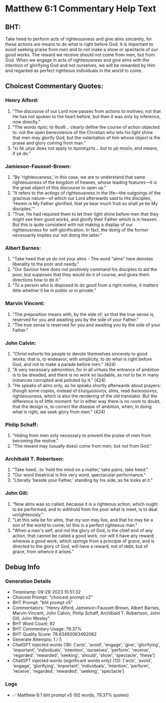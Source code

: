 # Matthew 6:1 Commentary Help Text

## BHT:
Take heed to perform acts of righteousness and give alms sincerely, for these actions are means to do what is right before God. It is important to avoid seeking praise from men and to not make a show or spectacle of our good works. The reward we receive should not come from men, but from God. When we engage in acts of righteousness and give alms with the intention of glorifying God and not ourselves, we will be rewarded by Him and regarded as perfect righteous individuals in the world to come.

## Choicest Commentary Quotes:
### Henry Alford:
1. "The discourse of our Lord now passes from actions to motives; not that He has not spoken to the heart before, but then it was only by inference, now directly."
2. "The words πρὸς τὸ θεαθ... clearly define the course of action objected to: not the open benevolence of the Christian who lets his light shine that men may glorify God, but the ostentation of him whose object is the praise and glory coming from man."
3. "εἰ δὲ μήγε does not apply to προσέχετε... but to μὴ ποιεῖν, and means, if ye do."

### Jamieson-Fausset-Brown:
1. "By 'righteousness,' in this case, we are to understand that same righteousness of the kingdom of heaven, whose leading features—it is the great object of this discourse to open up."
2. "It refers to the actings of righteousness in the life—the outgoings of the gracious nature—of which our Lord afterwards said to His disciples, 'Herein is My Father glorified, that ye bear much fruit so shall ye be My disciples.'"
3. "True, He had required them to let their light shine before men that they might see their good works, and glorify their Father which is in heaven. But this is quite consistent with not making a display of our righteousness for self-glorification. In fact, the doing of the former necessarily implies our not doing the latter."

### Albert Barnes:
1. "Take heed that ye do not your alms - The word “alms” here denotes liberality to the poor and needy."
2. "Our Saviour here does not positively command his disciples to aid the poor, but supposes that they would do it of course, and gives them directions how to do it."
3. "To a person who is disposed to do good from a right motive, it matters little whether it be in public or in private."

### Marvin Vincent:
1. "The preposition means with, by the side of; so that the true sense is, reserved for you and awaiting you by the side of your Father."
2. "The true sense is reserved for you and awaiting you by the side of your Father."

### John Calvin:
1. "Christ exhorts his people to devote themselves sincerely to good works; that is, to endeavor, with simplicity, to do what is right before God, and not to make a parade before men." (424)
2. "A very necessary admonition; for in all virtues the entrance of ambition is to be dreaded, and there is no work so laudable, as not to be in many instances corrupted and polluted by it." (424)
3. "He speaks of alms only, as he speaks shortly afterwards about prayers: though some copies, instead of ἐλεημοσύνην, alms, read δικαιοσύνην, righteousness, which is also the rendering of the old translator. But the difference is of little moment: for in either way there is no room to doubt, that the design is, to correct the disease of ambition, when, in doing what is right, we seek glory from men." (424)

### Philip Schaff:
1. "Hiding from men only necessary to prevent the praise of men from becoming the motive."
2. "The reward may (usually does) come from men, but not from God."

### Archibald T. Robertson:
1. "Take heed...to 'hold the mind on a matter,' take pains, take heed." 
2. "Our word theatrical is this very word, spectacular performance." 
3. "Literally 'beside your Father,' standing by his side, as he looks at it."

### John Gill:
1. "Now alms was so called, because it is a righteous action, which ought to be performed; and to withhold from the poor what is meet, is to deal unrighteously."
2. "Let this sela be for alms, that my son may live, and that he may be a son of the world to come; lo! this is a perfect righteous man."
3. "When a man's self, and not the glory of God, is the chief end of any action, that cannot be called a good work, nor will it have any reward; whereas a good work, which springs from a principle of grace, and is directed to the glory of God, will have a reward, not of debt, but of grace, from whence it arises."


## Debug Info
### Generation Details
- Timestamp: 09-28-2023 15:51:32
- Choicest Prompt: "choicest prompt v2"
- BHT Prompt: "bht prompt v5"
- Commentators: "Henry Alford, Jamieson-Fausset-Brown, Albert Barnes, Marvin Vincent, John Calvin, Philip Schaff, Archibald T. Robertson, John Gill, John Wesley"
- BHT Word Count: 92
- BHT Commentary Usage: 79.37%
- BHT Quality Score: 78.63492063492062
- Generate Attempts: 1 / 5
- ChatGPT injected words (18):
	['acts', 'avoid', 'engage', 'give', 'glorifying', 'important', 'individuals', 'intention', 'ourselves', 'perform', 'receive', 'regarded', 'rewarded', 'seeking', 'should', 'show', 'spectacle', 'these']
- ChatGPT injected words (significant words only) (13):
	['acts', 'avoid', 'engage', 'glorifying', 'important', 'individuals', 'intention', 'perform', 'receive', 'regarded', 'rewarded', 'seeking', 'spectacle']

### Logs
- ✅ Matthew 6:1 bht prompt v5 (92 words, 79.37% quotes)